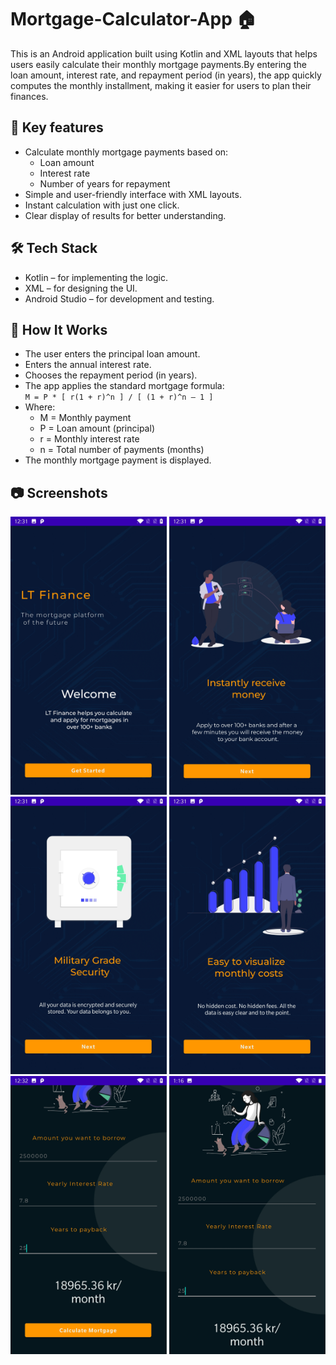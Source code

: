 # Mortgage-Calculator-App 🏠
This is an Android application built using Kotlin and XML layouts that helps users easily calculate their monthly mortgage payments.By entering the loan amount, interest rate, and repayment period (in years), the app quickly computes the monthly installment, making it easier for users to plan their finances.

## 📌 Key features
- Calculate monthly mortgage payments based on:
  - Loan amount
  - Interest rate
  - Number of years for repayment
- Simple and user-friendly interface with XML layouts.
- Instant calculation with just one click.
- Clear display of results for better understanding.

## 🛠️ Tech Stack
- Kotlin – for implementing the logic.
- XML – for designing the UI.
- Android Studio – for development and testing.

## 🚀 How It Works
- The user enters the principal loan amount.
- Enters the annual interest rate.
- Chooses the repayment period (in years).
- The app applies the standard mortgage formula:\
    ```M = P * [ r(1 + r)^n ] / [ (1 + r)^n – 1 ]```
- Where:
   - M = Monthly payment
   - P = Loan amount (principal)
   - r = Monthly interest rate
   - n = Total number of payments (months)
- The monthly mortgage payment is displayed.

## 📷 Screenshots
[<img src="Screenshot_20250907-123111.jpg" width="250"/>](Screenshot_20250907-123111.jpg) [<img src="Screenshot_20250907-123118.jpg" width="250"/>](Screenshot_20250907-123118.jpg) [<img src="Screenshot_20250907-123126.jpg" width="250"/>](Screenshot_20250907-123126.jpg) [<img src="Screenshot_20250907-123132.jpg" width="250"/>](Screenshot_20250907-123132.jpg) [<img src="Screenshot_20250907-123229.jpg" width="250"/>](Screenshot_20250907-123229.jpg) [<img src="Screenshot_20250910-011602.jpg" width="250"/>](Screenshot_20250910-011602.jpg)

